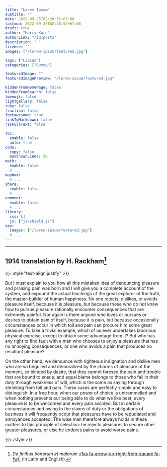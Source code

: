 ```yaml
---
title: "Lorem Ipsum"
subtitle: ""
date: 2022-09-25T02:20:52+07:00
lastmod: 2022-09-25T02:20:52+07:00
draft: true
author: "Harry Kurn"
authorLink: "/id/posts"
description: " "
license: ""
images: ["/lorem-ipsum/featured.jpg"]

tags: ["Lipsum"]
categories: ["Dummy"]

featuredImage: ""
featuredImagePreview: "/lorem-ipsum/featured.jpg"

hiddenFromHomePage: false
hiddenFromSearch: false
twemoji: false
lightgallery: false
ruby: false
fraction: false
fontawesome: true
linkToMarkdown: false
rssFullText: false

toc:
  enable: false
  auto: true
code:
  copy: false
  maxShownLines: 50
math:
  enable: false
  # ...
mapbox:
  # ...
share:
  enable: false
  # ...
comment:
  enable: false
  # ...
library:
  css: []
  js: ["js/shield.js"]
seo:
  images: ["/lorem-ipsum/featured.jpg"]
  # ...
---
```


<!--more-->

---

## 1914 translation by H. Rackham[^1]

[^1]: *De finibus bonorum et malorum* [:(fas fa-arrow-up-right-from-square fa-fw):][dfbem] (in Latin and English).

[dfbem]: https://archive.org/details/definibusbonoru02cicegoog "De finibus bonorum et malorum"

{{< style "text-align:justify" >}}

But I must explain to you how all this mistaken idea of denouncing pleasure and praising pain was born and I will
give you a complete account of the system, and expound the actual teachings of the great explorer of the truth, the
master-builder of human happiness. No one rejects, dislikes, or avoids pleasure itself, because it is pleasure, but
because those who do not know how to pursue pleasure rationally encounter consequences that are extremely painful.
Nor again is there anyone who loves or pursues or desires to obtain pain of itself, because it is pain, but because
occasionally circumstances occur in which toil and pain can procure him some great pleasure. To take a trivial example,
which of us ever undertakes laborious physical exercise, except to obtain some advantage from it? But who has any
right to find fault with a man who chooses to enjoy a pleasure that has no annoying consequences,
or one who avoids a pain that produces no resultant pleasure?

On the other hand, we denounce with righteous indignation and dislike men who are so beguiled and demoralized by
the charms of pleasure of the moment, so blinded by desire, that they cannot foresee the pain and trouble that are
bound to ensue; and equal blame belongs to those who fail in their duty through weakness of will, which is the same
as saying through shrinking from toil and pain. These cases are perfectly simple and easy to distinguish. In a free
hour, when our power of choice is untrammelled and when nothing prevents our being able to do what we like best,
every pleasure is to be welcomed and every pain avoided. But in certain circumstances and owing to the claims of
duty or the obligations of business it will frequently occur that pleasures have to be repudiated and annoyances
accepted. The wise man therefore always holds in these matters to this principle of selection: he rejects
pleasures to secure other greater pleasures, or else he endures pains to avoid worse pains.

{{< /style >}}
